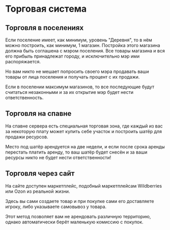# Торговая система

## Торговля в поселениях

Если поселение имеет, как минимум, уровень "Деревня", то в нём можно построить, как минимум, 1 магазин. 
Постройка этого магазина должна быть соглашена с мэром поселения.
Все товары магазина и вся его прибыль принадлежат городу, и исключительно мэр ими распоряжается.

Но вам никто не мешает попросить своего мэра продавать ваши товары от лица поселения и получать процент с их продажи. 

Если в поселении максимум магазинов, то все последующие будут считаться незаконными и за их открытие мэр будет нести ответственность.

## Торговля на спавне

На спавне сервера есть специальная торговая зона, где каждый из вас за некоторую плату может купить себе участок и построить шатёр для продажи ресурсов.

Место под шатёр арендуется на две недели, и если после срока аренды перестать платить аренду, то ваш шатёр будет снесён и за ваши ресурсы никто не будет нести ответственности! 

## Торговля через сайт

На сайте доступен маркетплейс, подобный маркетплейсам Wildberries или Ozon из реальной жизни. 

Здесь вы сами создаете товар и при покупке сами его доставляете игроку, либо указываете самовывоз у товара. 

Этот метод позволяет вам не арендовать различную территорию, однако автоматически берёт маленькую комиссию с покупок.
